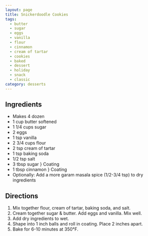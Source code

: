 ```yaml
---
layout: page
title: Snickerdoodle Cookies
tags:
  - butter
  - sugar
  - eggs
  - vanilla
  - flour
  - cinnamon
  - cream of tartar
  - cookies
  - baked
  - dessert
  - holiday
  - snack
  - classic
category: desserts
---
```


## Ingredients
* Makes 4 dozen
* 1 cup butter softened
* 1 1/4 cups sugar
* 2 eggs
* 1 tsp vanilla
* 2 3/4 cups flour
* 2 tsp cream of tartar
* 1 tsp baking soda
* 1/2 tsp salt
* 3 tbsp sugar } Coating
* 1 tbsp cinnamon } Coating
* Optionally: Add a more garam masala spice (1/2-3/4 tsp) to dry ingredients

## Directions
1. Mix together flour, cream of tartar, baking soda, and salt.
2. Cream together sugar & butter. Add eggs and vanilla. Mix well.
3. Add dry ingredients to wet.
4. Shape into 1 inch balls and roll in coating. Place 2 inches apart.
5. Bake for 6-10 minutes at 350°F.
